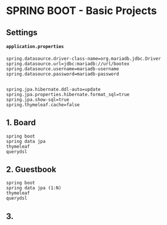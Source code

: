 # SPRING BOOT - Basic Projects



## Settings

#### `application.properties`
    spring.datasource.driver-class-name=org.mariadb.jdbc.Driver
    spring.datasource.url=jdbc:mariadb://url/bootex
    spring.datasource.username=mariadb-username
    spring.datasource.password=mariadb-password


    spring.jpa.hibernate.ddl-auto=update
    spring.jpa.properties.hibernate.format_sql=true
    spring.jpa.show-sql=true
    spring.thymeleaf.cache=false

## 1. Board

    spring boot
    spring data jpa
    thymeleaf 
    querydsl



## 2. Guestbook
    spring boot
    spring data jpa (1:N)
    thymeleaf
    querydsl


## 3. 

